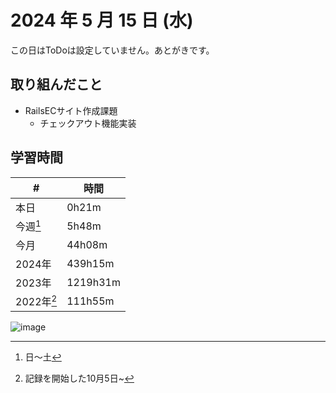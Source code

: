# 2024 年 5 月 15 日 (水)
この日はToDoは設定していません。あとがきです。

## 取り組んだこと
- RailsECサイト作成課題
  - チェックアウト機能実装

## 学習時間
| #          | 時間     |
| ---------- | -------- |
| 本日       | 0h21m    |
| 今週[^1]   | 5h48m    |
| 今月       | 44h08m    |
| 2024年     | 439h15m  |
| 2023年     | 1219h31m |
| 2022年[^2] | 111h55m  |

[^1]: 日〜土
[^2]: 記録を開始した10月5日~

![image](https://github.com/nil-ramuda/daily_report/assets/94735931/af5f9522-aa1e-4e40-8f21-26b13e4905be)
